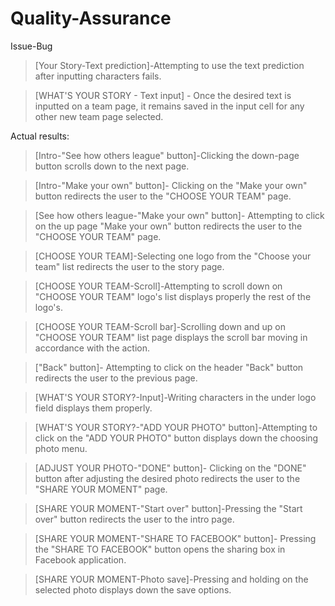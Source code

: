 # Quality-Assurance

Issue-Bug
> [Your Story-Text prediction]-Attempting to use the text prediction after inputting characters fails.

> [WHAT'S YOUR STORY - Text input] - Once the desired text is inputted on a team page, it remains saved in the input cell for any other new team page selected.



Actual results:

> [Intro-"See how others league" button]-Clicking the down-page button scrolls down to the next page.

> [Intro-"Make your own" button]- Clicking on the "Make your own" button redirects the user to the "CHOOSE YOUR TEAM" page.

> [See how others league-"Make your own" button]- Attempting to click on the up page "Make your own" button redirects the user to the "CHOOSE YOUR TEAM" page.

> [CHOOSE YOUR TEAM]-Selecting one logo from the "Choose your team" list redirects the user to the story page.

> [CHOOSE YOUR TEAM-Scroll]-Attempting to scroll down on "CHOOSE YOUR TEAM" logo's list displays properly the rest of the logo's.

> [CHOOSE YOUR TEAM-Scroll bar]-Scrolling down and up on "CHOOSE YOUR TEAM" list page displays the scroll bar moving in accordance with the action.

> ["Back" button]- Attempting to click on the header "Back" button redirects the user to the previous page.

> [WHAT'S YOUR STORY?-Input]-Writing characters in the under logo field displays them properly.

> [WHAT'S YOUR STORY?-"ADD YOUR PHOTO" button]-Attempting to click on the "ADD YOUR PHOTO" button displays down the choosing photo menu.

> [ADJUST YOUR PHOTO-"DONE" button]- Clicking on the "DONE" button after adjusting the desired photo redirects the user to the "SHARE YOUR MOMENT" page.

> [SHARE YOUR MOMENT-"Start over" button]-Pressing the "Start over" button redirects the user to the intro page.

>[SHARE YOUR MOMENT-"SHARE TO FACEBOOK" button]- Pressing the "SHARE TO FACEBOOK" button opens the sharing box in Facebook application.

> [SHARE YOUR MOMENT-Photo save]-Pressing and holding on the selected photo displays down the save options.
